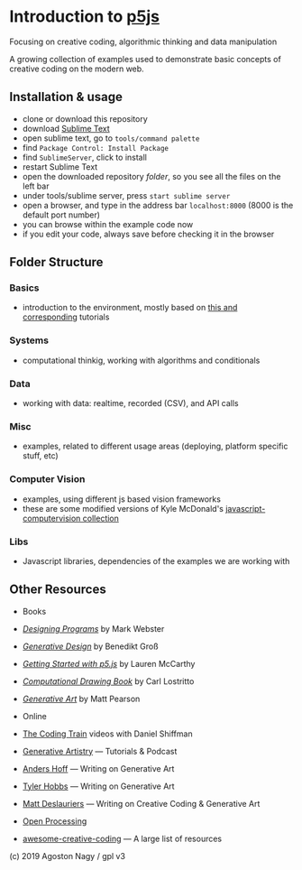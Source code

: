 # Introduction to [p5js](https://p5js.org/) 
Focusing on creative coding, algorithmic thinking and data manipulation

A growing collection of examples used to demonstrate basic concepts of creative coding on the modern web.

## Installation & usage
- clone or download this repository
- download [Sublime Text](http://www.sublimetext.com/)
- open sublime text, go to `tools/command palette`
- find `Package Control: Install Package`
- find `SublimeServer`, click to install
- restart Sublime Text
- open the downloaded repository *folder*, so you see all the files on the left bar
- under tools/sublime server, press `start sublime server`
- open a browser, and type in the address bar `localhost:8000` (8000 is the default port number)
- you can browse within the example code now
- if you edit your code, always save before checking it in the browser


## Folder Structure

### Basics
- introduction to the environment, mostly based on [this and corresponding](https://p5js.org/get-started/) tutorials

### Systems
- computational thinkig, working with algorithms and conditionals

### Data
- working with data: realtime, recorded (CSV), and API calls

### Misc
- examples, related to different usage areas (deploying, platform specific stuff, etc)

### Computer Vision
- examples, using different js based vision frameworks 
- these are some modified versions of Kyle McDonald's [javascript-computervision collection](https://github.com/kylemcdonald/cv-examples) 

### Libs
- Javascript libraries, dependencies of the examples we are working with

## Other Resources

- Books

- *[Designing Programs](https://designingprograms.bitbucket.io/index.html)* by Mark Webster
- *[Generative Design](http://www.generative-gestaltung.de/2/)* by Benedikt Groß
- *[Getting Started with p5.js](https://www.amazon.com/Make-Interactive-Graphics-JavaScript-Processing/dp/1457186772)* by Lauren McCarthy
- *[Computational Drawing Book](http://lostritto.com/book)* by Carl Lostritto
- *[Generative Art](https://www.amazon.co.uk/Generative-Art-Matt-Pearson/dp/1935182625)* by Matt Pearson

- Online 

- [The Coding Train](https://thecodingtrain.com) videos with Daniel Shiffman
- [Generative Artistry](https://generativeartistry.com/) — Tutorials & Podcast
- [Anders Hoff](https://inconvergent.net/#writing) — Writing on Generative Art
- [Tyler Hobbs](http://www.tylerlhobbs.com/writings) — Writing on Generative Art
- [Matt Deslauriers](https://mattdesl.svbtle.com/) — Writing on Creative Coding & Generative Art
- [Open Processing](https://www.openprocessing.org/browse/#)
- [awesome-creative-coding](https://github.com/terkelg/awesome-creative-coding) — A large list of resources

(c) 2019 Agoston Nagy / gpl v3

